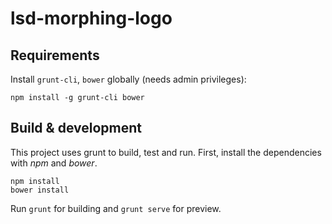 # lsd-morphing-logo

## Requirements

Install `grunt-cli`, `bower` globally (needs admin privileges):

```
npm install -g grunt-cli bower
```

## Build & development

This project uses grunt to build, test and run. First, install the dependencies with *npm* and *bower*.

```
npm install
bower install
```

Run `grunt` for building and `grunt serve` for preview.
